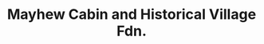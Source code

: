 ---
layout: repo
title: "Mayhew Cabin and Historical Village Fdn."
id: 11725
permalink: repos/11725/
---